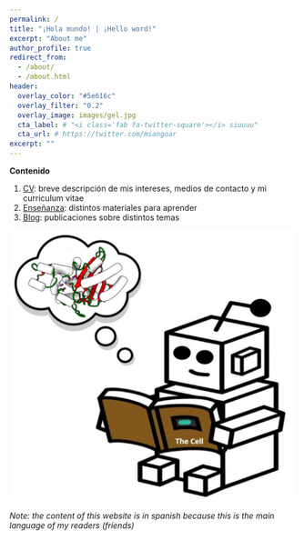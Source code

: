 ```yaml
---
permalink: /
title: "¡Hola mundo! | ¡Hello word!"
excerpt: "About me"
author_profile: true
redirect_from: 
  - /about/
  - /about.html
header:
  overlay_color: "#5e616c"
  overlay_filter: "0.2"
  overlay_image: images/gel.jpg
  cta_label: # "<i class='fab fa-twitter-square'></i> siuuuu"
  cta_url: # https://twitter.com/miangoar
excerpt: ""
---
```


**Contenido**

1. [CV](https://miangoar.github.io/talks/): breve descripción de mis intereses, medios de contacto y mi curriculum vitae
2. [Enseñanza](https://miangoar.github.io/teaching/): distintos materiales para aprender
3. [Blog](https://miangoar.github.io/year-archive/): publicaciones sobre distintos temas

![robot](/images/gama_robot_learning2.png)

*Note: the content of this website is in spanish because this is the main language of my readers (friends)*

